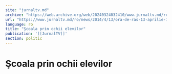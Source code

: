 ```yaml
---
site: "jurnaltv.md"
archive: "https://web.archive.org/web/20240324032410/www.jurnaltv.md/ro/news/2014/4/13/ora-de-ras-13-aprilie-10018573/"
url: "https://www.jurnaltv.md/ro/news/2014/4/13/ora-de-ras-13-aprilie-10018573/"
language: ro
title: "Şcoala prin ochii elevilor"
publication: '[[JurnalTV]]'
section: politic
---
```


# Şcoala prin ochii elevilor

